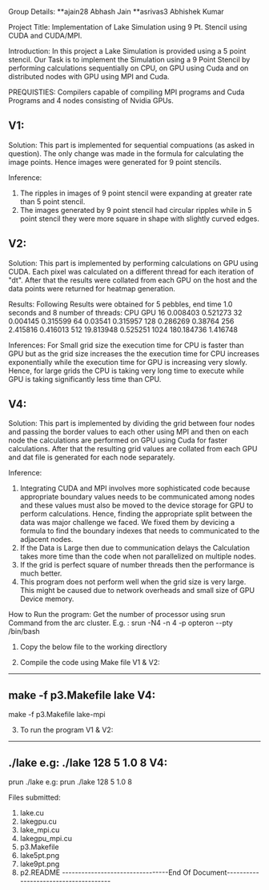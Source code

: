 Group Details:
**ajain28 Abhash Jain
**asrivas3 Abhishek Kumar

Project Title: Implementation of Lake Simulation using 9 Pt. Stencil using CUDA and CUDA/MPI.

Introduction: In this project a Lake Simulation is provided using a 5 point stencil. Our Task is to implement the Simulation using a 9 Point Stencil
by performing calculations sequentially on CPU, on GPU using Cuda and on distributed nodes with GPU using MPI and Cuda.

PREQUISTIES: Compilers capable of compiling MPI programs and Cuda Programs and 4 nodes consisting of Nvidia GPUs.

V1:
------
Solution: This part is implemented for sequential compuations (as asked in question). The only change was made in the formula for calculating the image points.
Hence images were generated for 9 point stencils.

Inference:
1. The ripples in images of 9 point stencil were expanding at greater rate than 5 point stencil.
2. The images generated by 9 point stencil had circular ripples while in 5 point stencil they were more square in shape with slightly curved edges.

V2:
------
Solution: This part is implemented by performing calculations on GPU using CUDA. Each pixel was calculated on a different thread for each iteration of "dt".
After that the results were collated from each GPU on the host and the data points were returned for heatmap generation.

Results:
Following Results were obtained for 5 pebbles, end time 1.0 seconds and 8 number of threads:
			CPU			GPU
16		0.008403	0.521273
32		0.004145	0.315599
64		0.03541		0.315957
128		0.286269	0.38764
256		2.415816	0.416013
512		19.813948	0.525251
1024	180.184736	1.416748

Inferences:
For Small grid size the execution time for CPU is faster than GPU but as the grid size increases the the execution time for CPU increases exponentially while
the execution time for GPU is increasing very slowly. Hence, for large grids the CPU is taking very long time to execute while GPU is taking significantly less
time than CPU.

V4:
------
Solution: This part is implemented by dividing the grid between four nodes and passing the border values to each other using MPI and then on each node the calculations
are performed on GPU using Cuda for faster calculations. After that the resulting grid values are collated from each GPU and dat file is generated for each node separately.

Inference:
1. Integrating CUDA and MPI involves more sophisticated code because appropriate boundary values needs to be communicated among nodes and these values must also be moved to
the device storage for GPU to perform calculations. Hence, finding the appropriate split between the data was major challenge we faced. We fixed them by devicing a formula to
find the boundary indexes that needs to communicated to the adjacent nodes.
2. If the Data is Large then due to communication delays the Calculation takes more time than the code when not parallelized on multiple nodes.
3. If the grid is perfect square of number threads then the performance is much better.
4. This program does not perform well when the grid size is very large. This might be caused due to network overheads and small size of GPU Device memory.

How to Run the program:
Get the number of processor using srun Command from the arc cluster.
E.g. : srun -N4 -n 4 -p opteron --pty /bin/bash
1. Copy the below file to the working directlory

2. Compile the code using Make file
V1 & V2:
---------
make -f p3.Makefile lake
V4:
---------
make -f p3.Makefile lake-mpi

3. To run the program 
V1 & V2:
--------
./lake <number of grid points> <number of pebbles> <end time> <number of threads>
e.g:  ./lake 128 5 1.0 8
V4:
--------
prun ./lake <number of grid points> <number of pebbles> <end time> <number of threads>
e.g:  prun ./lake 128 5 1.0 8

Files submitted:
1. lake.cu
2. lakegpu.cu
3. lake_mpi.cu
4. lakegpu_mpi.cu
5. p3.Makefile
6. lake5pt.png
7. lake9pt.png
8. p2.README
---------------------------------End Of Document--------------------------------------

